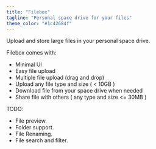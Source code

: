 ```yaml
---
title: "Filebox"
tagline: "Personal space drive for your files"
theme_color: "#1c42684f"
---
```


Upload and store large files in your personal space drive.

Filebox comes with:

- Minimal UI
- Easy file upload
- Multiple file upload (drag and drop)
- Upload any file type and size ( < 10GB )
- Download file from your space drive when needed
- Share file with others ( any type and size <= 30MB )

TODO:
- File preview.
- Folder support.
- File Renaming.
- File search and filter.